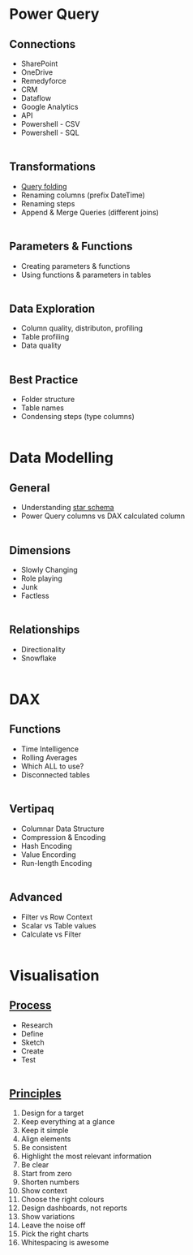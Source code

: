 # Power Query

## Connections

- SharePoint
- OneDrive
- Remedyforce
- CRM
- Dataflow
- Google Analytics
- API
- Powershell - CSV
- Powershell - SQL
<br/><br/>

## Transformations

- [Query folding](https://docs.microsoft.com/en-us/power-query/power-query-folding)
- Renaming columns (prefix DateTime)
- Renaming steps
- Append & Merge Queries (different joins)
<br/><br/>

## Parameters & Functions

- Creating parameters & functions
- Using functions & parameters in tables
<br/><br/>

## Data Exploration

- Column quality, distributon, profiling
- Table profiling
- Data quality
<br/><br/>

## Best Practice

- Folder structure
- Table names
- Condensing steps (type columns)
<br/><br/>

# Data Modelling

## General

- Understanding [star schema](https://docs.microsoft.com/en-us/power-bi/guidance/star-schema)
- Power Query columns vs DAX calculated column
<br/><br/>

## Dimensions

- Slowly Changing
- Role playing
- Junk
- Factless
<br/><br/>

## Relationships

- Directionality
- Snowflake
<br/><br/>

# DAX

## Functions

- Time Intelligence
- Rolling Averages
- Which ALL to use?
- Disconnected tables
<br/><br/>

## Vertipaq

- Columnar Data Structure
- Compression & Encoding
- Hash Encoding
- Value Encording
- Run-length Encoding
<br/><br/>

## Advanced

- Filter vs Row Context
- Scalar vs Table values
- Calculate vs Filter
<br/><br/>

# Visualisation

## [Process](https://emckclac.sharepoint.com/sites/its3/eas/data/Reporting/Operational/Process-Design.pptx?web=1)

- Research
- Define
- Sketch
- Create
- Test
<br/><br/>

## [Principles](https://youtu.be/-tdkUYrzrio)

1. Design for a target
2. Keep everything at a glance
3. Keep it simple
4. Align elements
5. Be consistent
6. Highlight the most relevant information
7. Be clear
8. Start from zero
9. Shorten numbers
10. Show context
11. Choose the right colours
12. Design dashboards, not reports
13. Show variations
14. Leave the noise off
15. Pick the right charts
16. Whitespacing is awesome
<br/><br/>


